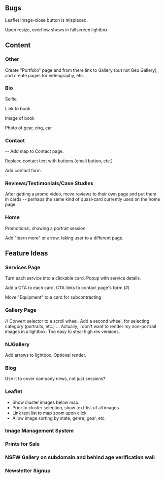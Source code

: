 ## Bugs

Leaflet image-close button is misplaced.

Upon resize, overflow shows in fullscreen lightbox

## Content

### Other

Create "Portfolio" page and from there link to Gallery (but not Geo Gallery), and create pages for videography, etc.

### Bio

Selfie

Link to book

Image of book

Photo of gear, dog, car

### Contact

-- Add map to Contact page.

Replace contact text with buttons (email button, etc.)

Add contact form.

### Reviews/Testimonials/Case Studies
After getting a promo video, move reviews to their own page and put them in cards -- perhaps the same kind of quasi-card currently used on the home page.

### Home
Promotional, showing a portrait session.

Add "learn more" or arrow, taking user to a different page.

## Feature Ideas

### Services Page
Turn each service into a clickable card. Popup with service details.

Add a CTA to each card. CTA links to contact page's form (#)

Move "Equipment" to a card for subcontracting

### Gallery Page

// Convert selector to a scroll wheel. Add a second wheel, for selecting category (portraits, etc.) ... Actually, I don't want to render my non-portrait images in a lightbox. Too easy to steal high res versions.

### NJGallery

Add arrows to lightbox. Optional render.

### Blog
Use it to cover company news, not just sessions?

### Leaflet
- Show cluster images below map.
- Prior to cluster selection, show text-list of all images.
- Link text list to map zoom upon click
- Allow image sorting by state, genre, gear, etc.

### Image Management System

### Prints for Sale

### NSFW Gallery on subdomain and behind age verification wall
 
### Newsletter Signup